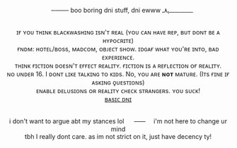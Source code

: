 <div align="center">
  <img height="15" src="https://64.media.tumblr.com/a3c77ec34025d874317387a7d5b87f5e/c573c037035c4113-17/s1280x1920/93137f45197ab9affc698932a105340d195c6269.png"/>
  
<br clear="center">      ──── boo boring dni stuff, dni ewww ـــــــــــــــــــﮩ٨ـ

<br clear="center"> ɪғ ʏᴏᴜ ᴛʜɪɴᴋ ʙʟᴀᴄᴋᴡᴀsʜɪɴɢ ɪsɴ'ᴛ ʀᴇᴀʟ (ʏᴏᴜ ᴄᴀɴ ʜᴀᴠᴇ ʀᴇᴘ, ʙᴜᴛ ᴅᴏɴᴛ ʙᴇ ᴀ ʜʏᴘᴏᴄʀɪᴛᴇ)
<br clear="center"> ғɴᴅᴍ: ʜᴏᴛᴇʟ/ʙᴏss, ᴍᴀᴅᴄᴏᴍ, ᴏʙᴊᴇᴄᴛ sʜᴏᴡ. ɪᴅɢᴀғ ᴡʜᴀᴛ ʏᴏᴜ'ʀᴇ ɪɴᴛᴏ, ʙᴀᴅ ᴇxᴘᴇʀɪᴇɴᴄᴇ.
<br clear="center"> ᴛʜɪɴᴋ ғɪᴄᴛɪᴏɴ ᴅᴏᴇsɴ'ᴛ ᴇғғᴇᴄᴛ ʀᴇᴀʟɪᴛʏ. ғɪᴄᴛɪᴏɴ ɪs ᴀ ʀᴇғʟᴇᴄᴛɪᴏɴ ᴏғ ʀᴇᴀʟɪᴛʏ.
<br clear="center"> ɴᴏ ᴜɴᴅᴇʀ 16. I ᴅᴏɴᴛ ʟɪᴋᴇ ᴛᴀʟᴋɪɴɢ ᴛᴏ ᴋɪᴅs. Nᴏ, ʏᴏᴜ ᴀʀᴇ **ɴᴏᴛ** ᴍᴀᴛᴜʀᴇ. (Iᴛs ғɪɴᴇ ɪғ ᴀsᴋɪɴɢ ǫᴜᴇsᴛɪᴏɴs)
<br clear="center"> ᴇɴᴀʙʟᴇ ᴅᴇʟᴜsɪᴏɴs ᴏʀ ʀᴇᴀʟɪᴛʏ ᴄʜᴇᴄᴋ sᴛʀᴀɴɢᴇʀs. ʏᴏᴜ sᴜᴄᴋ!
<br clear="center"> <a href="https://dni-criteria.carrd.co">ʙᴀsɪᴄ ᴅɴɪ</a>

<br clear="center"> i don't want to argue abt my stances lol   ⸺  i'm not here to change ur mind
<br clear="center"> tbh I really dont care. as im not strict on it, just have decency ty! </p>

<img height="15" src="https://64.media.tumblr.com/a3c77ec34025d874317387a7d5b87f5e/c573c037035c4113-17/s1280x1920/93137f45197ab9affc698932a105340d195c6269.png"/>

</div> 

